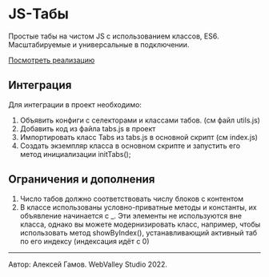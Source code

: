 # JS-Табы

Простые табы на чистом JS с использованием классов, ES6. Масштабируемые и универсальные в подключении. 

[Посмотреть реализацию](https://alexeygamovwvs.github.io/tabs/)

## Интеграция
Для интеграции в проект необходимо:

01. Объявить конфиги с селекторами и классами табов. (см файл utils.js)
02. Добавить код из файла tabs.js в проект
03. Импортировать класс Tabs из tabs.js в основной скрипт (см index.js)
04. Создать экземпляр класса в основном скрипте и запустить его метод инициализации initTabs();

## Ограничения и дополнения
01. Число табов должно соответствовать числу блоков с контентом
02. В классе использованы условно-приватные методы и константы, их объявление начинается с _. Эти элементы не используются вне класса, однако вы можете модернизировать класс, например, чтобы использовать метод showByIndex(), устанавливающий активный таб по его индексу (индексация идёт с 0)


____
Автор: Алексей Гамов. WebValley Studio 2022.
